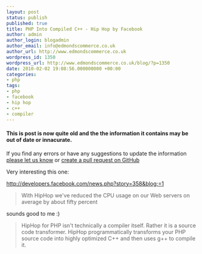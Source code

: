 ```yaml
---
layout: post
status: publish
published: true
title: PHP Into Compiled C++ - Hip Hop by Facebook
author: admin
author_login: blogadmin
author_email: info@edmondscommerce.co.uk
author_url: http://www.edmondscommerce.co.uk
wordpress_id: 1350
wordpress_url: http://www.edmondscommerce.co.uk/blog/?p=1350
date: 2010-02-02 19:08:56.000000000 +00:00
categories:
- php
tags:
- php
- facebook
- hip hop
- c++
- compiler
---
```

<div class="oldpost"><h4>This is post is now quite old and the the information it contains may be out of date or innacurate.</h4>
<p>
If you find any errors or have any suggestions to update the information <a href="http://edmondscommerce.github.io/contact-us/index.html">please let us know</a>
or <a href="https://github.com/edmondscommerce/edmondscommerce.github.io">create a pull request on GitHub</a>
</p>
</div>
Very interesting this one:

<a href="http://developers.facebook.com/news.php?story=358&blog;=1">http://developers.facebook.com/news.php?story=358&blog;=1</a>

<blockquote>With HipHop we've reduced the CPU usage on our Web servers on average by about fifty percent</blockquote>

sounds good to me :)

<blockquote>HipHop for PHP isn't technically a compiler itself. Rather it is a source code transformer. HipHop programmatically transforms your PHP source code into highly optimized C++ and then uses g++ to compile it.</blockquote>

